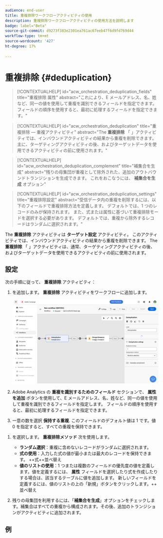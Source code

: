 ```yaml
---
audience: end-user
title: 重複排除ワークフローアクティビティの使用
description: 重複排除ワークフローアクティビティの使用方法を説明します
badge: label="Beta"
source-git-commit: d9273f383e2301ea761ac67eeb47f6d9fd769d44
workflow-type: tm+mt
source-wordcount: '427'
ht-degree: 17%

---
```



# 重複排除 {#deduplication}

>[!CONTEXTUALHELP]
>id="acw_orchestration_deduplication_fields"
>title="重複排除 属性"
>abstract="これにより、E メールアドレス、名、姓など、同一の値を使用して重複を識別できるフィールドを指定できます。 フィールドの順序を使用すると、最初に処理するフィールドを指定できます。"

>[!CONTEXTUALHELP]
>id="acw_orchestration_deduplication"
>title="重複排除 — 重複アクティビティ"
>abstract="The **重複排除** 「 」アクティビティでは、インバウンドアクティビティの結果から重複を削除できます。 主に、ターゲティングアクティビティの後、およびターゲットデータを使用できるアクティビティの前に使用されます。"


>[!CONTEXTUALHELP]
>id="acw_orchestration_deduplication_complement"
>title="補集合を生成"
>abstract="残りの母集団が重複として除外された、追加のアウトバウンドトランジションを生成できます。 これをおこなうには、 **補集合を生成** オプション"

>[!CONTEXTUALHELP]
>id="acw_orchestration_deduplication_settings"
>title="重複排除設定"
>abstract="受信データ内の重複を削除するには、以下のフィールドで重複排除方法を定義します。 デフォルトでは、1 つのレコードのみが保持されます。 また、式または属性に基づいて重複排除モードを選択する必要があります。 デフォルトでは、重複から除外するレコードはランダムに選択されます。"

The **重複排除** アクティビティは **ターゲット設定** アクティビティ。 このアクティビティでは、インバウンドアクティビティの結果から重複を削除できます。 The **重複排除** 「 」アクティビティは、通常、ターゲティングアクティビティの後、およびターゲットデータを使用できるアクティビティの前に使用されます。

## 設定

次の手順に従って、 **重複排除** アクティビティ：

1. を追加します。 **重複排除** アクティビティをワークフローに追加します。

   ![](../assets/workflow-deduplication.png)

1. Adobe Analytics の **重複を識別するためのフィールド** セクションで、 **属性を追加** ボタンを使用して、E メールアドレス、名、姓など、同一の値を使用して重複を識別できるフィールドを指定します。 フィールドの順序を使用すると、最初に処理するフィールドを指定できます。

1. 一意の数を選択 **保持する重複**. このフィールドのデフォルト値は 1 です。値 0 を指定すると、すべての重複を保持できます。

<!--
    For example, if records A and B are considered duplicates of record Y, and a record C is considered as a duplicate of record Z:

    * If the value of the field is 1: only the Y and Z records are kept.
    * If the value of the field is 0: all the records are kept.
    * If the value of the field is 2: records C and Z are kept and two records from A, B, and Y are kept, by chance or depending on the deduplication method selected thereafter.

-->

1. を選択します。 **重複排除メソッド** 次を使用します。

   * **ランダム選択**：重複に含めないレコードがランダムに選択されます。
   * **式の使用**：入力した式の値が最小または最大のレコードを保持できます。 ++式++並べ替え
   * **値のリストの使用**：1 つまたは複数のフィールドの優先度の値を定義します。値を定義するには、 **属性** フィールドを選択したり式を作成したりする場合は、該当するテーブルに値を追加します。 新しいフィールドを定義するには、値のリストの上の「新規」ボタンをクリックします。++ 並べ替え

1. 残りの母集団を利用するには、「**補集合を生成**」オプションをチェックします。補集合はすべての重複から構成されます。その後、追加のトランジションがアクティビティに追加されます。

## 例


